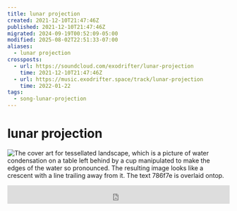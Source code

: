 ```yaml
---
title: lunar projection
created: 2021-12-10T21:47:46Z
published: 2021-12-10T21:47:46Z
migrated: 2024-09-19T00:52:09-05:00
modified: 2025-08-02T22:51:33-07:00
aliases:
  - lunar projection
crossposts:
  - url: https://soundcloud.com/exodrifter/lunar-projection
    time: 2021-12-10T21:47:46Z
  - url: https://music.exodrifter.space/track/lunar-projection
    time: 2022-01-22
tags:
  - song-lunar-projection
---
```


# lunar projection

![The cover art for tessellated landscape, which is a picture of water condensation on a table left behind by a cup manipulated to make the edges of the water so pronounced. The resulting image looks like a crescent with a line trailing away from it. The text 786f7e is overlaid ontop.](lunar-projection.png)

<iframe style="border: 0; width: 100%; max-width: 700px; height: 42px;" src="https://bandcamp.com/EmbeddedPlayer/album=913044657/size=small/bgcol=333333/linkcol=0f91ff/track=4076907733/transparent=true/" seamless><a href="https://music.exodrifter.space/album/cascade">cascade by exodrifter</a></iframe>
